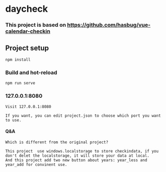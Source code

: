 # daycheck
### This project is based on https://github.com/hasbug/vue-calendar-checkin

## Project setup
```
npm install
```

### Build and hot-reload
```
npm run serve
```
### 127.0.0.1:8080
```
Visit 127.0.0.1:8080

If you want, you can edit project.json to choose which port you want to use.

```

#### Q&A
```
Which is different from the original project?
```
```
This project  use windows.localstorage to store checkindata, if you don't delet the localstorage, it will store your data at local.
And this project add two new button about years: year_less and year_add for convinent use.
```
